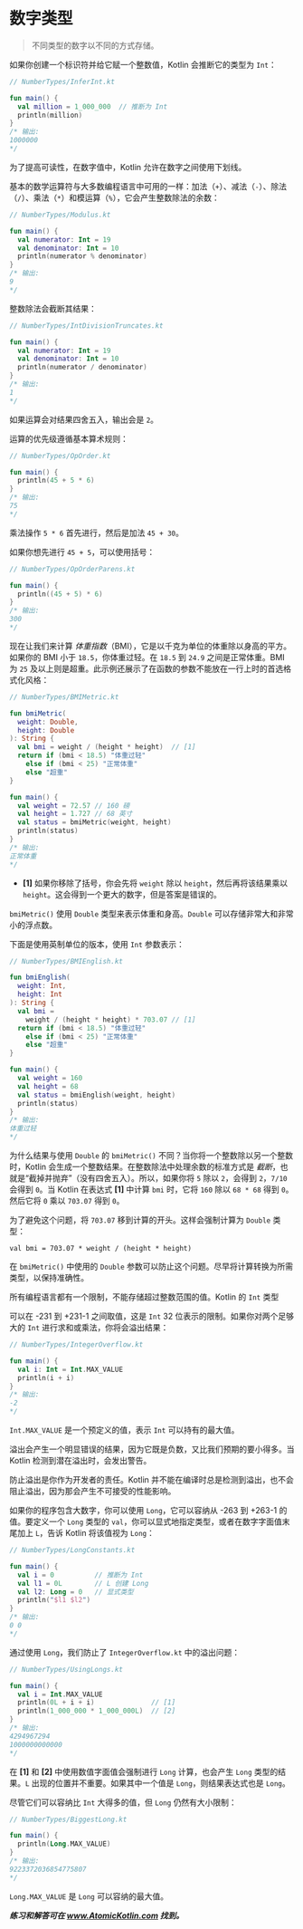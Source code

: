 # 数字类型

> 不同类型的数字以不同的方式存储。

如果你创建一个标识符并给它赋一个整数值，Kotlin 会推断它的类型为 `Int`：

```kotlin
// NumberTypes/InferInt.kt

fun main() {
  val million = 1_000_000  // 推断为 Int
  println(million)
}
/* 输出:
1000000
*/
```

为了提高可读性，在数字值中，Kotlin 允许在数字之间使用下划线。

基本的数学运算符与大多数编程语言中可用的一样：加法（`+`）、减法（`-`）、除法（`/`）、乘法（`*`）和模运算（`%`），它会产生整数除法的余数：

```kotlin
// NumberTypes/Modulus.kt

fun main() {
  val numerator: Int = 19
  val denominator: Int = 10
  println(numerator % denominator)
}
/* 输出:
9
*/
```

整数除法会截断其结果：

```kotlin
// NumberTypes/IntDivisionTruncates.kt

fun main() {
  val numerator: Int = 19
  val denominator: Int = 10
  println(numerator / denominator)
}
/* 输出:
1
*/
```

如果运算会对结果四舍五入，输出会是 `2`。

运算的优先级遵循基本算术规则：

```kotlin
// NumberTypes/OpOrder.kt

fun main() {
  println(45 + 5 * 6)
}
/* 输出:
75
*/
```

乘法操作 `5 * 6` 首先进行，然后是加法 `45 + 30`。

如果你想先进行 `45 + 5`，可以使用括号：

```kotlin
// NumberTypes/OpOrderParens.kt

fun main() {
  println((45 + 5) * 6)
}
/* 输出:
300
*/
```

现在让我们来计算 *体重指数*（BMI），它是以千克为单位的体重除以身高的平方。如果你的 BMI 小于 `18.5`，你体重过轻。在 `18.5` 到 `24.9` 之间是正常体重。BMI 为 `25` 及以上则是超重。此示例还展示了在函数的参数不能放在一行上时的首选格式化风格：

```kotlin
// NumberTypes/BMIMetric.kt

fun bmiMetric(
  weight: Double,
  height: Double
): String {
  val bmi = weight / (height * height)  // [1]
  return if (bmi < 18.5) "体重过轻"
    else if (bmi < 25) "正常体重"
    else "超重"
}

fun main() {
  val weight = 72.57 // 160 磅
  val height = 1.727 // 68 英寸
  val status = bmiMetric(weight, height)
  println(status)
}
/* 输出:
正常体重
*/
```

- **[1]** 如果你移除了括号，你会先将 `weight` 除以 `height`，然后再将该结果乘以 `height`。这会得到一个更大的数字，但是答案是错误的。

`bmiMetric()` 使用 `Double` 类型来表示体重和身高。`Double` 可以存储非常大和非常小的浮点数。

下面是使用英制单位的版本，使用 `Int` 参数表示：

```kotlin
// NumberTypes/BMIEnglish.kt

fun bmiEnglish(
  weight: Int,
  height: Int
): String {
  val bmi =
    weight / (height * height) * 703.07 // [1]
  return if (bmi < 18.5) "体重过轻"
    else if (bmi < 25) "正常体重"
    else "超重"
}

fun main() {
  val weight = 160
  val height = 68
  val status = bmiEnglish(weight, height)
  println(status)
}
/* 输出:
体重过轻
*/
```

为什么结果与使用 `Double` 的 `bmiMetric()` 不同？当你将一个整数除以另一个整数时，Kotlin 会生成一个整数结果。在整数除法中处理余数的标准方式是 *截断*，也就是“截掉并抛弃”（没有四舍五入）。所以，如果你将 `5` 除以 `2`，会得到 `2`，`7/10` 会得到 `0`。当 Kotlin 在表达式 **[1]** 中计算 `bmi` 时，它将 `160` 除以 `68 * 68` 得到 `0`。然后它将 `0` 乘以 `703.07` 得到 `0`。

为了避免这个问题，将 `703.07` 移到计算的开头。这样会强制计算为 `Double` 类型：

```
val bmi = 703.07 * weight / (height * height)
```

在 `bmiMetric()` 中使用的 `Double` 参数可以防止这个问题。尽早将计算转换为所需类型，以保持准确性。

所有编程语言都有一个限制，不能存储超过整数范围的值。Kotlin 的 `Int` 类型

可以在 -231 到 +231-1 之间取值，这是 `Int` 32 位表示的限制。如果你对两个足够大的 `Int` 进行求和或乘法，你将会溢出结果：

```kotlin
// NumberTypes/IntegerOverflow.kt

fun main() {
  val i: Int = Int.MAX_VALUE
  println(i + i)
}
/* 输出:
-2
*/
```

`Int.MAX_VALUE` 是一个预定义的值，表示 `Int` 可以持有的最大值。

溢出会产生一个明显错误的结果，因为它既是负数，又比我们预期的要小得多。当 Kotlin 检测到潜在溢出时，会发出警告。

防止溢出是你作为开发者的责任。Kotlin 并不能在编译时总是检测到溢出，也不会阻止溢出，因为那会产生不可接受的性能影响。

如果你的程序包含大数字，你可以使用 `Long`，它可以容纳从 -263 到 +263-1 的值。要定义一个 `Long` 类型的 `val`，你可以显式地指定类型，或者在数字字面值末尾加上 `L`，告诉 Kotlin 将该值视为 `Long`：

```kotlin
// NumberTypes/LongConstants.kt

fun main() {
  val i = 0          // 推断为 Int
  val l1 = 0L        // L 创建 Long
  val l2: Long = 0   // 显式类型
  println("$l1 $l2")
}
/* 输出:
0 0
*/
```

通过使用 `Long`，我们防止了 `IntegerOverflow.kt` 中的溢出问题：

```kotlin
// NumberTypes/UsingLongs.kt

fun main() {
  val i = Int.MAX_VALUE
  println(0L + i + i)              // [1]
  println(1_000_000 * 1_000_000L)  // [2]
}
/* 输出:
4294967294
1000000000000
*/
```

在 **[1]** 和 **[2]** 中使用数值字面值会强制进行 `Long` 计算，也会产生 `Long` 类型的结果。`L` 出现的位置并不重要。如果其中一个值是 `Long`，则结果表达式也是 `Long`。

尽管它们可以容纳比 `Int` 大得多的值，但 `Long` 仍然有大小限制：

```kotlin
// NumberTypes/BiggestLong.kt

fun main() {
  println(Long.MAX_VALUE)
}
/* 输出:
9223372036854775807
*/
```

`Long.MAX_VALUE` 是 `Long` 可以容纳的最大值。

***练习和解答可在 www.AtomicKotlin.com 找到。***